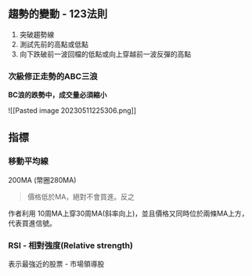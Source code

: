 
## 趨勢的變動 - 123法則

1. 突破趨勢線
2. 測試先前的高點或低點
3. 向下跌破前一波回檔的低點或向上穿越前一波反彈的高點

### 次級修正走勢的ABC三浪

**BC浪的跌勢中，成交量必須縮小**

![[Pasted image 20230511225306.png]]


## 指標

### 移動平均線

200MA (幣圈280MA)

> 價格低於MA，絕對不會買進。反之

作者利用 10周MA上穿30周MA(斜率向上)，並且價格又同時位於兩條MA上方，代表買進信號。

### RSI - 相對強度(Relative strength)

表示最強近的股票 - 市場領導股

